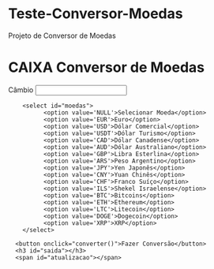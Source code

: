 # Teste-Conversor-Moedas
Projeto de Conversor de Moedas
<!DOCTYPE html>
<html lang="pt-BR">
<head>
   <meta charset="UTF-8">
   <title>Conversor Monetário</title> 
   <meta name="viewport" content="width=device-width,initial-scale=1">
   <link rel="stylesheet" media="(min-width: 599px)" href="Estilo/principal.css">
   <script src="https://ajax.googleapis.com/ajax/libs/jquery/3.4.1/jquery.min.js"></script>
   <script src="conversor.js"></script>
</head>
<body>

  <div id="interface"> 
      <h1 id="titulo">CAIXA Conversor de Moedas</h1> 
      <label>Câmbio</label> </span>  
      <input id="entrada" type="number">   
         
        <select id="moedas">
              <option value='NULL'>Selecionar Moeda</option>
              <option value='EUR'>Euro</option>
              <option value='USD'>Dólar Comercial</option>
              <option value='USDT'>Dólar Turismo</option>
              <option value='CAD'>Dólar Canadense</option>
              <option value='AUD'>Dólar Australiano</option>
              <option value='GBP'>Libra Esterlina</option>
              <option value='ARS'>Peso Argentino</option>
              <option value='JPY'>Yen Japonês</option>
              <option value='CNY'>Yuan Chinês</option>
              <option value='CHF'>Franco Suíço</option>
              <option value='ILS'>Shekel Israelense</option>
              <option value='BTC'>Bitcoins</option>
              <option value='ETH'>Ethereum</option>
              <option value='LTC'>Litecoin</option>
              <option value='DOGE'>Dogecoin</option>
              <option value='XRP'>XRP</option>
        </select>  

      <button onclick="converter()">Fazer Conversão</button>
      <h3 id="saida"></h3> 
      <span id="atualizacao"></span>
  </div>  

</body>
</html>

